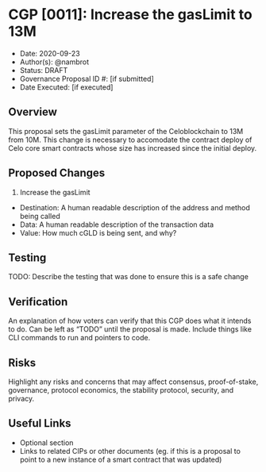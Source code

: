 # CGP [0011]: Increase the gasLimit to 13M

- Date: 2020-09-23
- Author(s): @nambrot
- Status: DRAFT
- Governance Proposal ID #: [if submitted]
- Date Executed: [if executed]

## Overview

This proposal sets the gasLimit parameter of the Celoblockchain to 13M from 10M. This change is necessary to accomodate the contract deploy of Celo core smart contracts whose size has increased since the initial deploy.

## Proposed Changes

1. Increase the gasLimit
  - Destination: A human readable description of the address and method being called
  - Data: A human readable description of the transaction data
  - Value: How much cGLD is being sent, and why?

## Testing

TODO: Describe the testing that was done to ensure this is a safe change

## Verification

An explanation of how voters can verify that this CGP does what it intends to do. Can be left as “TODO” until the proposal is made. Include things like CLI commands to run and pointers to code.

## Risks

Highlight any risks and concerns that may affect consensus, proof-of-stake, governance, protocol economics, the stability protocol, security, and privacy.

## Useful Links

* Optional section
* Links to related CIPs or other documents (eg. if this is a proposal to point to a new instance of a smart contract that was updated)
